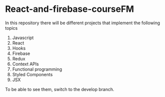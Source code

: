 # React-and-firebase-courseFM

In this repository there will be different projects that implement the following topics
1. Javascript
2. React
3. Hooks
4. Firebase
5. Redux
6. Context APIs
7. Functional programming
8. Styled Components
9. JSX

To be able to see them, switch to the develop branch.
